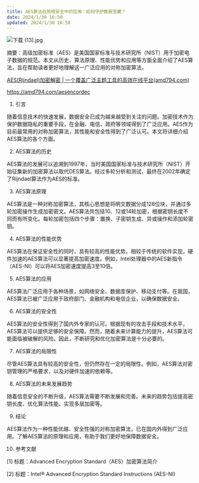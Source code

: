 ```yaml
---
title: AES算法在网络安全中的应用：如何守护数据宝藏？
date: 2024/1/30 16:50
updated: 2024/1/30 16:50
---
```



![下载 (13).jpg](https://p3-juejin.byteimg.com/tos-cn-i-k3u1fbpfcp/458b4b0e9a1a4bf89b7d23315d91ac3c~tplv-k3u1fbpfcp-jj-mark:0:0:0:0:q75.image#?w=1024&h=768&s=175463&e=jpg&b=dad1bf)

摘要：高级加密标准（AES）是美国国家标准与技术研究所（NIST）用于加密电子数据的规范。本文从历史、算法原理、性能优势和应用等方面全面介绍了AES算法，旨在帮助读者更好地理解这一广泛应用的对称加密算法。

[AES(Rijndael)加密解密 | 一个覆盖广泛主题工具的高效在线平台(amd794.com)](https://amd794.com/aesencordec)

https://amd794.com/aesencordec

1. 引言

随着信息技术的快速发展，数据安全已成为越来越受到关注的问题。加密技术作为保护数据隐私的重要手段，在金融、电信、政府等领域得到了广泛应用。AES作为目前最常用的对称加密算法，其性能和安全性得到了广泛认可。本文将详细介绍AES算法的各个方面。

2. AES算法的历史

AES算法的发展可以追溯到1997年，当时美国国家标准与技术研究所（NIST）开始征集新的加密算法以取代DES算法。经过多轮分析和测试，最终在2002年确定了Rijndael算法作为AES的标准。

3. AES算法原理

AES算法是一种对称加密算法，其核心思想是将明文数据分成128位块，并通过多轮加密操作生成加密密文。AES算法共包括10、12或14轮加密，根据密钥长度不同而有所变化。每轮加密包括四个步骤：置换、子密钥生成、异或操作和添加轮密钥。

4. AES算法的性能优势

AES算法在保证安全性的同时，具有较高的性能优势。相较于传统的软件实现，硬件加速的AES算法可以显著提高加密速度。例如，Intel处理器中的AES新指令（AES-NI）可以将AES加密速度提高3至10倍。

5. AES算法的应用

AES算法广泛应用于各种场景，如网络安全、数据库保护、移动支付等。在我国，AES算法已被广泛应用于政府部门、金融机构和电信企业，以确保数据安全。

6. AES算法的安全性

AES算法的安全性得到了国内外专家的认可。根据现有的攻击手段和技术水平，AES算法可以提供足够的安全保障。然而，随着未来计算能力的提升，AES算法可能面临被破解的风险。因此，不断研究和优化加密算法是十分必要的。

7. AES算法的局限性

尽管AES算法具有较高的安全性，但仍然存在一定的局限性。例如，AES算法对密钥管理的严格要求，以及对硬件加速的依赖等。

8. AES算法的未来发展趋势

随着信息安全的不断升级，AES算法需要不断发展和完善。未来的趋势包括提高密钥长度、优化算法性能、实现多层加密等。

9. 结论

AES算法作为一种性能优越、安全性强的对称加密算法，已在国内外得到广泛应用。了解AES算法的原理和应用，有助于我们更好地保障数据安全。

10. 参考文献

[1] 标题：Advanced Encryption Standard（AES）加密算法简介

[2] 标题：Intel® Advanced Encryption Standard Instructions (AES-NI)

